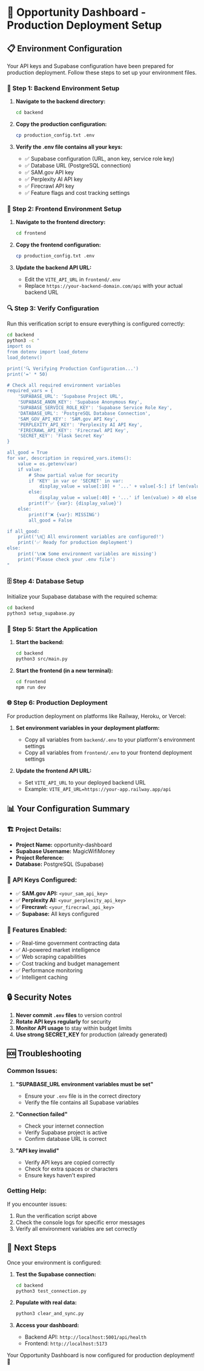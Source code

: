 # 🚀 Opportunity Dashboard - Production Deployment Setup

## 📋 Environment Configuration

Your API keys and Supabase configuration have been prepared for production deployment. Follow these steps to set up your environment files.

### 🔧 Step 1: Backend Environment Setup

1. **Navigate to the backend directory:**
   ```bash
   cd backend
   ```

2. **Copy the production configuration:**
   ```bash
   cp production_config.txt .env
   ```

3. **Verify the .env file contains all your keys:**
   - ✅ Supabase configuration (URL, anon key, service role key)
   - ✅ Database URL (PostgreSQL connection)
   - ✅ SAM.gov API key
   - ✅ Perplexity AI API key  
   - ✅ Firecrawl API key
   - ✅ Feature flags and cost tracking settings

### 🎨 Step 2: Frontend Environment Setup

1. **Navigate to the frontend directory:**
   ```bash
   cd frontend
   ```

2. **Copy the frontend configuration:**
   ```bash
   cp production_config.txt .env
   ```

3. **Update the backend API URL:**
   - Edit the `VITE_API_URL` in `frontend/.env`
   - Replace `https://your-backend-domain.com/api` with your actual backend URL

### 🔍 Step 3: Verify Configuration

Run this verification script to ensure everything is configured correctly:

```bash
cd backend
python3 -c "
import os
from dotenv import load_dotenv
load_dotenv()

print('🔍 Verifying Production Configuration...')
print('=' * 50)

# Check all required environment variables
required_vars = {
    'SUPABASE_URL': 'Supabase Project URL',
    'SUPABASE_ANON_KEY': 'Supabase Anonymous Key',
    'SUPABASE_SERVICE_ROLE_KEY': 'Supabase Service Role Key',
    'DATABASE_URL': 'PostgreSQL Database Connection',
    'SAM_GOV_API_KEY': 'SAM.gov API Key',
    'PERPLEXITY_API_KEY': 'Perplexity AI API Key',
    'FIRECRAWL_API_KEY': 'Firecrawl API Key',
    'SECRET_KEY': 'Flask Secret Key'
}

all_good = True
for var, description in required_vars.items():
    value = os.getenv(var)
    if value:
        # Show partial value for security
        if 'KEY' in var or 'SECRET' in var:
            display_value = value[:10] + '...' + value[-5:] if len(value) > 15 else '***'
        else:
            display_value = value[:40] + '...' if len(value) > 40 else value
        print(f'✅ {var}: {display_value}')
    else:
        print(f'❌ {var}: MISSING')
        all_good = False

if all_good:
    print('\n🎉 All environment variables are configured!')
    print('✅ Ready for production deployment')
else:
    print('\n❌ Some environment variables are missing')
    print('Please check your .env file')
"
```

### 🗄️ Step 4: Database Setup

Initialize your Supabase database with the required schema:

```bash
cd backend
python3 setup_supabase.py
```

### 🚀 Step 5: Start the Application

1. **Start the backend:**
   ```bash
   cd backend
   python3 src/main.py
   ```

2. **Start the frontend (in a new terminal):**
   ```bash
   cd frontend
   npm run dev
   ```

### 🌐 Step 6: Production Deployment

For production deployment on platforms like Railway, Heroku, or Vercel:

1. **Set environment variables in your deployment platform:**
   - Copy all variables from `backend/.env` to your platform's environment settings
   - Copy all variables from `frontend/.env` to your frontend deployment settings

2. **Update the frontend API URL:**
   - Set `VITE_API_URL` to your deployed backend URL
   - Example: `VITE_API_URL=https://your-app.railway.app/api`

## 📊 Your Configuration Summary

### 🏗️ **Project Details:**
- **Project Name:** opportunity-dashboard
- **Supabase Username:** MagicWifiMoney
- **Project Reference:** <your-project-ref>
- **Database:** PostgreSQL (Supabase)

### 🔑 **API Keys Configured:**
- ✅ **SAM.gov API:** `<your_sam_api_key>`
- ✅ **Perplexity AI:** `<your_perplexity_api_key>`
- ✅ **Firecrawl:** `<your_firecrawl_api_key>`
- ✅ **Supabase:** All keys configured

### 🚀 **Features Enabled:**
- ✅ Real-time government contracting data
- ✅ AI-powered market intelligence
- ✅ Web scraping capabilities
- ✅ Cost tracking and budget management
- ✅ Performance monitoring
- ✅ Intelligent caching

## 🔒 Security Notes

1. **Never commit `.env` files** to version control
2. **Rotate API keys regularly** for security
3. **Monitor API usage** to stay within budget limits
4. **Use strong SECRET_KEY** for production (already generated)

## 🆘 Troubleshooting

### Common Issues:

1. **"SUPABASE_URL environment variables must be set"**
   - Ensure your `.env` file is in the correct directory
   - Verify the file contains all Supabase variables

2. **"Connection failed"**
   - Check your internet connection
   - Verify Supabase project is active
   - Confirm database URL is correct

3. **"API key invalid"**
   - Verify API keys are copied correctly
   - Check for extra spaces or characters
   - Ensure keys haven't expired

### Getting Help:

If you encounter issues:
1. Run the verification script above
2. Check the console logs for specific error messages
3. Verify all environment variables are set correctly

## 🎯 Next Steps

Once your environment is configured:

1. **Test the Supabase connection:**
   ```bash
   cd backend
   python3 test_connection.py
   ```

2. **Populate with real data:**
   ```bash
   python3 clear_and_sync.py
   ```

3. **Access your dashboard:**
   - Backend API: `http://localhost:5001/api/health`
   - Frontend: `http://localhost:5173`

Your Opportunity Dashboard is now configured for production deployment! 🎉 